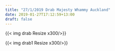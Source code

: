 ```yaml
---
title: "27/1/2019 Drab Majesty Whammy Auckland"
date: 2019-01-27T17:12:59+13:00
draft: false
---
```


{{< img drab Resize x300/>}} 


{{< img drab1 Resize x300/>}} 